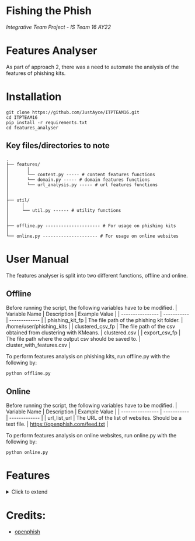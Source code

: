 # **Fishing the Phish**
*Integrative Team Project - IS Team 16 AY22*

# Features Analyser
As part of approach 2, there was a need to automate the analysis of the features of phishing kits. 

# Installation
```
git clone https://github.com/JustAyce/ITPTEAM16.git
cd ITPTEAM16
pip install -r requirements.txt
cd features_analyser
```

## Key files/directories to note
```
.
├── features/
│       │
│       └── content.py ----- # content features functions
│       └── domain.py ----- # domain features functions
│       └── url_analysis.py ----- # url features functions
│
│
├── util/
│     │
│     └── util.py ------ # utility functions
│
│
├── offline.py --------------------- # For usage on phishing kits
│
└── online.py --------------------- # For usage on online websites
```

# User Manual
The features analyser is split into two different functions, offline and online.

## Offline

Before running the script, the following variables have to be modified.
| Variable Name    | Description | Example Value |
| ---------------- | ----------- | ------------- |
| phishing_kit_fp  | The file path of the phishing kit folder. | /home/user/phishing_kits |
| clustered_csv_fp | The file path of the csv obtained from clustering with KMeans. | clustered.csv |
| export_csv_fp    | The file path where the output csv should be saved to. | cluster_with_features.csv |

To perform features analysis on phishing kits, run offline.py with the following by:

```
python offline.py
```

## Online

Before running the script, the following variables have to be modified.
| Variable Name    | Description | Example Value |
| ---------------- | ----------- | ------------- |
| url_list_url     | The URL of the list of websites. Should be a text file. | https://openphish.com/feed.txt |


To perform features analysis on online websites, run online.py with the following by:

```
python online.py
```

# Features
<details>
<summary>Click to extend</summary>

| Feature | Description | Return Value |
| ------- | ----------- | ------------ |
| Suspicious Keywords | With a self-made wordlist of suspicious keywords, we identify the number of suspicious keywords on the website. <br> Examples of suspicious keywords include: "Urgent", "Now", "Locked". | len(sus_kw) | 
| Hyperlinks Count | The total number of hyperlinks on the website. | len(hyperlinks) |
| External & Empty Hyperlinks Count | The number of: <br> 1. Empty Hyperlinks ('#') <br> 2. External Hyperlinks | len(ext_empty_hyperlinks_count) |
| Image Count | The number of images on the website. | len(image_count)
| Image External Request URL Count | The number of images on the website that are loaded from external resources. | len(img_external_request_url_count) |
| External Favicon | Whether the website loads its favicon from an external resource. | True: 1 <br> False: 0 |
| Domain not in Title | Whether the domain is in the website's title. | True: 1 <br> False: 0 |
| IDN homograph | Whether the url of the website contains deceiving words. For more information, see [IDN Homograph attack](https://en.wikipedia.org/wiki/IDN_homograph_attack) | True: 1 <br> False: 0 |
| Number of subdomains | The number of subdomains in the url. | len(subdomains) |
| TLD in subdomain | Whether the subdomains of the url contain TLDs, such as com, net. List of TLDs is obtained from [IANA](https://data.iana.org/TLD/tlds-alpha-by-domain.txt) | True: 1 <br> False: 0 | 
| Length of URL | Whether the length of the url exceeds 54. | True: 1 <br> False: 0 |
| Hyphen Count | The number of hyphens in the url. | len(hyphen_len) | 
| Typosquatted URL | Whether the url contains typosquatted words. For detection, we calculate Jarowinkler distance against a list of top 500 brand names. For more information, see [Typosquatting](https://en.wikipedia.org/wiki/Typosquatting) | True: 1 <br> False: 0 |
| Special Char | Whether the url contains special characters such as: '@', '!', '#' | True: 1 <br> False: 0 |
| Fake WWW | Whether the url contains 'www' in its domain and/or subdomains. | True: 1 <br> False: 0 |
| Gibberish URL | Whether the url is gibberish. Utilising [Nostril](https://github.com/casics/nostril). | True: 1 <br> False: 0 |

</details>

# Credits:
* [openphish](https://openphish.com/)
